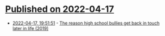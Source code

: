 # [Published on 2022-04-17](index.md)

* [2022-04-17, 19:51:51](https://news.ycombinator.com/item?id=31063830) - [The reason high school bullies get back in touch later in life (2019)](https://mashable.com/article/high-school-bullies-getting-in-touch)
